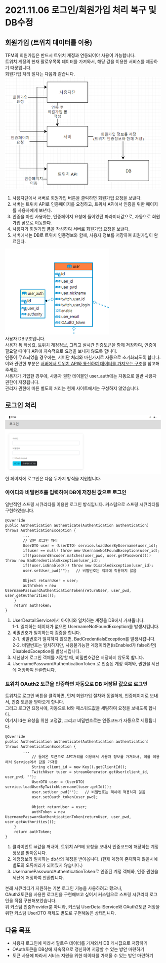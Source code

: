 2021.11.06 로그인/회원가입 처리 복구 및 DB수정
====================
## 회원가입 (트위치 데이터를 이용)
TFM의 회원가입은 반드시 트위치 계정과 연동되어야 사용이 가능합니다.      
트위치 계정의 현재 팔로우목록 데이터를 가져와서, 해당 값을 이용한 서비스를 제공하기 때문입니다.     
회원가입 처리 절차는 다음과 같습니다.     
![Alt text](../img/20211106-1.png)      
1. 사용자단에서 서버로 회원가입 버튼을 클릭하면 회원가입 요청을 보낸다.
2. 서버는 트위치 API로 인증페이지를 요청하고, 트위치 API에서 인증을 위한 페이지를 사용자에게 보낸다.
3. 인증을 마친 사용자는, 인증페이지 요청에 들어있던 파라미터값으로, 자동으로 회원가입 폼으로 이동한다.
4. 사용자가 회원가입 폼을 작성하여 서버로 회원가입 요청을 보낸다.
5. 서버에서는 DB로 트위치 인증정보와 함께, 사용자 정보를 저장하여 회원가입이 완료된다.       

![Alt text](../img/20211106-2.png)            
사용자 DB구조입니다.      
사용자 폼 작성값, 트위치 계정정보, 그리고 실시간 인증토큰을 함께 저장하여, 인증이 필요할 때마다 API에 지속적으로 요청을 보내지 않도록 합니다.     
인증이 무효되었을 경우에는, 서버단 처리와 마찬가지로 자동으로 초기화되도록 합니다. 이와 관련한 부분은 [서버에서 트위치 API와 통신하여 데이터를 가져오는 구조](20211106.md)를 참고해주세요.      
사용자가 가입한 경우에, 사용자 권한 테이블인 user_auth에는 자동으로 일반 사용자 권한이 저장됩니다.       
관리자 권한에 따른 별도의 처리는 현재 사이트에서는 구성하지 않았습니다.

## 로그인 처리    
![Alt text](../img/20211106-3.png)        
현 페이지에 로그인은 다음 두가지 방식을 지원합니다.     

### 아이디와 비밀번호를 입력하여 DB에 저장된 값으로 로그인
일반적인 스프링 시큐리티를 이용한 로그인 방식입니다. 커스텀으로 스프링 시큐리티를 구현하였습니다.      
````
@Override
public Authentication authenticate(Authentication authentication) throws AuthenticationException {
        ...
        // 일반 로그인 처리
        UserDTO user = (UserDTO) service.loadUserByUsername(user_id);
        if(user == null) throw new UsernameNotFoundException(user_id);
        if(!passwordEncoder.matches(user_pwd, user.getPassword())) throw new BadCredentialsException(user_id);
        if(!user.isEnabled()) throw new DisabledException(user_id);
        user.setUser_pwd("");	// 비밀번호는 객체에 적용하지 않음
        
        Object returnUser = user;
        authToken = new UsernamePasswordAuthenticationToken(returnUser, user_pwd, user.getAuthorities());   
    }
    return authToken;
}
````
1. UserDeatailService에서 아이디와 일치하는 계정을 DB에서 가져옵니다.     
1-1. 일치하는 데이터가 없으면 UsernameNotFoundException를 발생시킵니다.  
2. 비밀번호가 일치하는지 검증을 합니다.    
2-1. 비밀번호가 일치하지 않으면, BadCredentialsException를 발생시킵니다.    
2-2. 비밀번호는 일치하지만, 사용불가능한 계정이라면(isEnabled가 false라면) DisabledException를 발생시킵니다.   
3. 세션상에 로그인 객체를 저장할 때, 비밀번호값은 저장하지 않도록 합니다.
4. UsernamePasswordAuthenticationToken 로 인증된 계정 객체와, 권한을 세션에 저장하여 반환합니다.        


### 트위치 OAuth2 토큰을 인증하면 자동으로 DB 저장된 값으로 로그인
트위치로 로그인 버튼을 클릭하면, 먼저 회원가입 절차와 동일하게, 인증페이지로 보내서, 인증 토큰을 받아오게 합니다.     
그리고 로그인 요청시에, 자동으로 Id와 패스워드값을 세팅하여 요청을 보내도록 합니다.    
여기서 Id는 요청을 위한 고정값, 그리고 비밀번호로는 인증코드가 자동으로 세팅됩니다.       
````
@Override
public Authentication authenticate(Authentication authentication) throws AuthenticationException {
        ...
			// 들어온 토큰으로 API처리를 이용해서 사용자 정보를 가져와서, 이를 이용해서 Service에서 값을 가져옴
            String client_id = new Key().getClientId();
            TwitchUser tuser = streamGenerator.getUser(client_id, user_pwd, "");
            UserDTO user = (UserDTO) service.loadUserByTwitchUsername(tuser.getId());
            user.setUser_pwd("");	// 비밀번호는 객체에 적용하지 않음
            user.setOauth_token(user_pwd);
            
            Object returnUser = user;
            authToken = new UsernamePasswordAuthenticationToken(returnUser, user_pwd, user.getAuthorities());
    }
    return authToken;
}
````
1. 클라이언트 id값을 꺼내어, 트위치 API에 요청을 보내서 인증코드에 해당하는 계정정보를 받아옵니다.
2. 계정정보와 일치하는 db상의 계정을 받아옵니다. (현재 계정이 존재하지 않을시에 별도의 오류처리가 되어있지 않습니다.)
3. UsernamePasswordAuthenticationToken로 인증된 계정 객체와, 인증 권한을 세션에 저장하여 반환합니다.      

본래 시큐리티가 지원하는 기본 로그인 기능을 사용하려고 했으나,     
OAuth2토큰을 사용한 로그인을 구현해보고 싶어서 커스텀으로 스프링 시큐리티 로그인을 직접 구현해보았습니다.    
위 커스텀 인증Provider뿐 아니라, 커스텀 UserDetailService와 OAuth2토큰 저장을 위한 커스텀 UserDTO 객체도 별도로 구현해놓은 상태입니다.    

## 다음 목표
* 사용자 로그인에 따라서 팔로우 데이터를 가져와서 DB 캐시값으로 저장하기
* OAuth토큰을 DB상에 지속적으로 갱신하여 저장할 수 있는 방안 마련하기
* 토큰 사용에 따라서 서비스 지원을 위한 데이터를 가져올 수 있는 방안 마련하기


